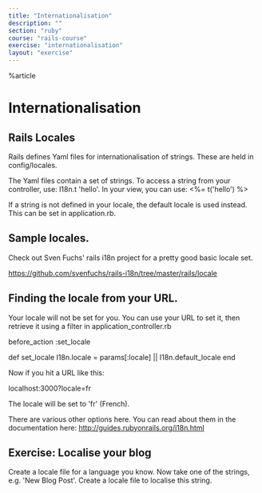 ```yaml
---
title: "Internationalisation"
description: ""
section: "ruby"
course: "rails-course"
exercise: "internationalisation"
layout: "exercise"
---
```


%article



# Internationalisation

## Rails Locales

Rails defines Yaml files for internationalisation of strings. These are held in config/locales.

The Yaml files contain a set of strings. To access a string from your controller, use: I18n.t 'hello'. In your view, you can use: <%= t('hello') %>

If a string is not defined in your locale, the default locale is used instead. This can be set in application.rb.


## Sample locales.

Check out Sven Fuchs' rails i18n project for a pretty good basic locale set.

<https://github.com/svenfuchs/rails-i18n/tree/master/rails/locale>


## Finding the locale from your URL.

Your locale will not be set for you. You can use your URL to set it, then retrieve it using a filter in application_controller.rb

before_action :set_locale

def set_locale
I18n.locale = params[:locale] || I18n.default_locale
end

Now if you hit a URL like this:

localhost:3000?locale=fr

The locale will be set to 'fr' (French).

There are various other options here. You can read about them in the documentation here: <http://guides.rubyonrails.org/i18n.html>


## Exercise: Localise your blog

Create a locale file for a language you know. Now take one of the strings, e.g. 'New Blog Post'. Create a locale file to localise this string.
